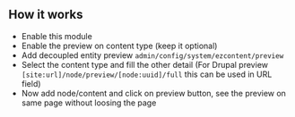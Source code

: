 ## How it works

 * Enable this module
 * Enable the preview on content type (keep it optional)
 * Add decoupled entity preview `admin/config/system/ezcontent/preview`
 * Select the content type and fill the other detail (For Drupal preview `[site:url]/node/preview/[node:uuid]/full` this can be used in URL field)
 * Now add node/content and click on preview button, see the preview on same page without loosing the page
